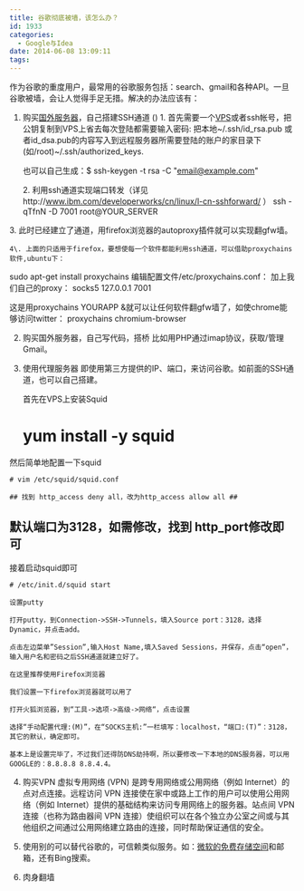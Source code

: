 ```yaml
---
title: 谷歌彻底被墙，该怎么办？
id: 1933
categories:
  - Google与Idea
date: 2014-06-08 13:09:11
tags:
---
```


作为谷歌的重度用户，最常用的谷歌服务包括：search、gmail和各种API。一旦谷歌被墙，会让人觉得手足无措。解决的办法应该有：

1.  购买[国外服务器](https://www.digitalocean.com/?refcode=71e301756cba)，自己搭建SSH通道 ()
1\. 首先需要一个[VPS](https://www.digitalocean.com/?refcode=71e301756cba)或者ssh帐号，把公钥复制到VPS上省去每次登陆都需要输入密码:
把本地~/.ssh/id_rsa.pub 或者id_dsa.pub的内容写入到远程服务器所需要登陆的账户的家目录下(如/root)~/.ssh/authorized_keys.

    也可以自己生成：$ ssh-keygen -t rsa -C "email@example.com"

    2\. 利用ssh通道实现端口转发（详见http://www.ibm.com/developerworks/cn/linux/l-cn-sshforward/ ）
ssh -qTfnN -D 7001 root@YOUR_SERVER

3\. 此时已经建立了通道，用firefox浏览器的autoproxy插件就可以实现翻gfw墙。

    4\. 上面的只适用于firefox，要想使每一个软件都能利用ssh通道，可以借助proxychains软件,ubuntu下：
sudo apt-get install proxychains
编辑配置文件/etc/proxychains.conf：
加上我们自己的proxy：
socks5  127.0.0.1 7001

这是用proxychains YOURAPP &就可以让任何软件翻gfw墙了，如使chrome能够访问twitter：
proxychains chromium-browser

2.  购买国外服务器，自己写代码，搭桥
比如用PHP通过imap协议，获取/管理Gmail。

3.  使用代理服务器
即使用第三方提供的IP、端口，来访问谷歌。如前面的SSH通道，也可以自己搭建。

    首先在VPS上安装Squid

    # yum install -y squid
然后简单地配置一下squid

    # vim /etc/squid/squid.conf

    ## 找到 http_access deny all，改为http_access allow all ##
## 默认端口为3128，如需修改，找到 http_port修改即可 ##
接着启动squid即可

    # /etc/init.d/squid start

    设置putty

    打开putty，到Connection->SSH->Tunnels，填入Source port：3128，选择Dynamic，并点击add。

    点击左边菜单”Session”,输入Host Name,填入Saved Sessions，并保存，点击“open”，输入用户名和密码之后SSH通道就建立好了。

    在这里推荐使用Firefox浏览器

    我们设置一下firefox浏览器就可以用了

    打开火狐浏览器，到“工具->选项->高级->网络“，点击设置

    选择“手动配置代理:(M)”，在“SOCKS主机:”一栏填写：localhost，“端口:(T)”：3128，其它的默认，确定即可。

    基本上是设置完毕了，不过我们还得防DNS劫持啊，所以要修改一下本地的DNS服务器，可以用GOOGLE的：8.8.8.8 8.8.4.4。

4.  购买VPN
虚拟专用网络 (VPN) 是跨专用网络或公用网络（例如 Internet）的点对点连接。远程访问 VPN 连接使在家中或路上工作的用户可以使用公用网络（例如 Internet）提供的基础结构来访问专用网络上的服务器。站点间 VPN 连接（也称为路由器间 VPN 连接）使组织可以在各个独立办公室之间或与其他组织之间通过公用网络建立路由的连接，同时帮助保证通信的安全。

5.  使用别的可以替代谷歌的，可信赖类似服务。如：[微软的免费存储空间](https://onedrive.live.com/?invref=d2a684c77e563243&invsrc=90)和邮箱，还有Bing搜索。
6.  肉身翻墙